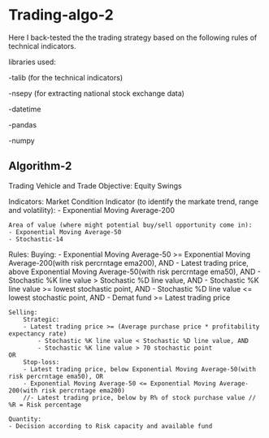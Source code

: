 # Trading-algo-2

Here I back-tested the the trading strategy based on the following rules of technical indicators.

libraries used:

-talib (for the technical indicators)

-nsepy (for extracting national stock exchange data)

-datetime

-pandas

-numpy

Algorithm-2
-----------

Trading Vehicle and Trade Objective:
Equity Swings

Indicators:
	Market Condition Indicator (to identify the markate trend, range and volatility):
	- Exponential Moving Average-200
	
	Area of value (where might potential buy/sell opportunity come in):
	- Exponential Moving Average-50
	- Stochastic-14


Rules:
	Buying:
	- Exponential Moving Average-50 >= Exponential Moving Average-200(with risk percrntage ema200), AND
	- Latest trading price, above Exponential Moving Average-50(with risk percrntage ema50), AND
	- Stochastic %K line value > Stochastic %D line value, AND
	- Stochastic %K line value >= lowest stochastic point, AND
	- Stochastic %D line value <= lowest stochastic point, AND
	- Demat fund >= Latest trading price

	Selling:
		Strategic:
		- Latest trading price >= (Average purchase price * profitability expectancy rate)
			- Stochastic %K line value < Stochastic %D line value, AND
			- Stochastic %K line value > 70 stochastic point
	OR
		Stop-loss:
		- Latest trading price, below Exponential Moving Average-50(with risk percrntage ema50), OR
		- Exponential Moving Average-50 <= Exponential Moving Average-200(with risk percrntage ema200)
		//- Latest trading price, below by R% of stock purchase value // %R = Risk percentage
	
    Quantity:
    - Decision according to Risk capacity and available fund

